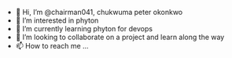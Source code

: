 - 👋 Hi, I’m @chairman041, chukwuma peter okonkwo
- 👀 I’m interested in phyton 
- 🌱 I’m currently learning phyton for devops
- 💞️ I’m looking to collaborate on a project and learn along the way
- 📫 How to reach me ...

<!---
chairman041/chairman041 is a ✨ special ✨ repository because its `README.md` (this file) appears on your GitHub profile.
You can click the Preview link to take a look at your changes.
--->
